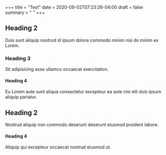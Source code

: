 +++
title = "Test"
date = 2020-09-02T07:23:26-04:00
draft = false
summary = " "
+++
## Heading 2

Duis sunt aliquip nostrud id ipsum dolore commodo minim nisi do minim ex Lorem.

### Heading 3

Sit adipisicing esse ullamco occaecat exercitation.

#### Heading 4

Eu Lorem aute sunt aliqua consectetur excepteur ea aute nisi elit duis ipsum aliquip pariatur.

## Heading 2

Nostrud aliquip non commodo deserunt deserunt eiusmod proident labore.

#### Heading 4

Aliquip qui excepteur occaecat nostrud eiusmod ut.
